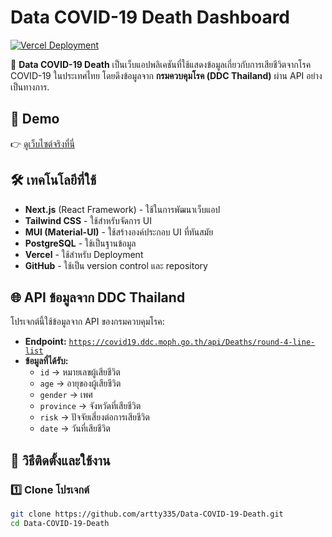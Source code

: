 # Data COVID-19 Death Dashboard

[![Vercel Deployment](https://img.shields.io/badge/Deployed-Vercel-blue?logo=vercel)](https://data-covid-19-death.vercel.app/)

📌 **Data COVID-19 Death** เป็นเว็บแอปพลิเคชันที่ใช้แสดงข้อมูลเกี่ยวกับการเสียชีวิตจากโรค COVID-19 ในประเทศไทย โดยดึงข้อมูลจาก **กรมควบคุมโรค (DDC Thailand)** ผ่าน API อย่างเป็นทางการ.

## 🔗 **Demo**
👉 [ดูเว็บไซต์จริงที่นี่](https://data-covid-19-death.vercel.app/)

## 🛠️ **เทคโนโลยีที่ใช้**
- **Next.js** (React Framework) - ใช้ในการพัฒนาเว็บแอป
- **Tailwind CSS** - ใช้สำหรับจัดการ UI
- **MUI (Material-UI)** - ใช้สร้างองค์ประกอบ UI ที่ทันสมัย
- **PostgreSQL** - ใช้เป็นฐานข้อมูล
- **Vercel** - ใช้สำหรับ Deployment
- **GitHub** - ใช้เป็น version control และ repository

## 🌐 **API ข้อมูลจาก DDC Thailand**
โปรเจกต์นี้ใช้ข้อมูลจาก API ของกรมควบคุมโรค:
- **Endpoint:** [`https://covid19.ddc.moph.go.th/api/Deaths/round-4-line-list`](https://covid19.ddc.moph.go.th/api/Deaths/round-4-line-list)
- **ข้อมูลที่ได้รับ:**
  - `id` → หมายเลขผู้เสียชีวิต
  - `age` → อายุของผู้เสียชีวิต
  - `gender` → เพศ
  - `province` → จังหวัดที่เสียชีวิต
  - `risk` → ปัจจัยเสี่ยงต่อการเสียชีวิต
  - `date` → วันที่เสียชีวิต

## 🚀 **วิธีติดตั้งและใช้งาน**
### 1️⃣ **Clone โปรเจกต์**
```sh
git clone https://github.com/artty335/Data-COVID-19-Death.git
cd Data-COVID-19-Death
